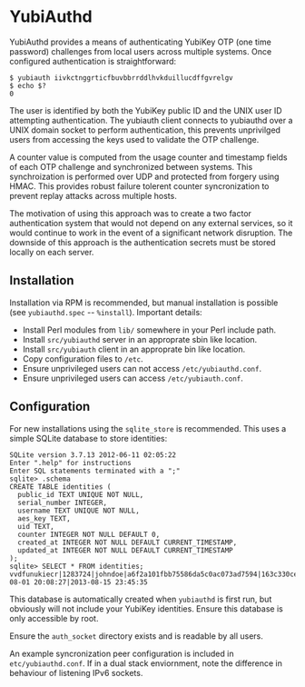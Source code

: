 YubiAuthd
=========

YubiAuthd provides a means of authenticating YubiKey OTP (one time password) challenges from local users across multiple systems. Once configured authentication is straightforward:

    $ yubiauth iivkctnggrticfbuvbbrrddlhvkduillucdffgvrelgv
    $ echo $?
    0

The user is identified by both the YubiKey public ID and the UNIX user ID attempting authentication. The yubiauth client connects to yubiauthd over a UNIX domain socket to perform authentication, this prevents unprivilged users from accessing the keys used to validate the OTP challenge.

A counter value is computed from the usage counter and timestamp fields of each OTP challenge and synchronized between systems. This synchroization is performed over UDP and protected from forgery using HMAC. This provides robust failure tolerent counter syncronization to prevent replay attacks across multiple hosts.

The motivation of using this approach was to create a two factor authentication system that would not depend on any external services, so it would continue to work in the event of a significant network disruption. The downside of this approach is the authentication secrets must be stored locally on each server.

Installation
------------

Installation via RPM is recommended, but manual installation is possible (see `yubiauthd.spec` -- `%install`). Important details:
+ Install Perl modules from `lib/` somewhere in your Perl include path.
+ Install `src/yubiauthd` server in an approprate sbin like location.
+ Install `src/yubiauth` client in an approprate bin like location.
+ Copy configuration files to `/etc`.
+ Ensure unprivileged users can not access `/etc/yubiauthd.conf`.
+ Ensure unprivileged users can access `/etc/yubiauth.conf`.

Configuration
-------------

For new installations using the `sqlite_store` is recommended. This uses a simple SQLite database to store identities:

    SQLite version 3.7.13 2012-06-11 02:05:22
    Enter ".help" for instructions
    Enter SQL statements terminated with a ";"
    sqlite> .schema
    CREATE TABLE identities (
      public_id TEXT UNIQUE NOT NULL,
      serial_number INTEGER,
      username TEXT UNIQUE NOT NULL,
      aes_key TEXT,
      uid TEXT,
      counter INTEGER NOT NULL DEFAULT 0,
      created_at INTEGER NOT NULL DEFAULT CURRENT_TIMESTAMP,
      updated_at INTEGER NOT NULL DEFAULT CURRENT_TIMESTAMP
    );
    sqlite> SELECT * FROM identities;
    vvdfunukiecr|1283724|johndoe|a6f2a101fbb75586da5c0ac073ad7594|163c330ceab7|677001|2013-08-01 20:08:27|2013-08-15 23:45:35

This database is automatically created when `yubiauthd` is first run, but obviously will not include your YubiKey identities. Ensure this database is only accessible by root.

Ensure the `auth_socket` directory exists and is readable by all users.

An example syncronization peer configuration is included in `etc/yubiauthd.conf`. If in a dual stack enviornment, note the difference in behaviour of listening IPv6 sockets.


